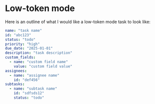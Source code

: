 # Low-token mode


Here is an outline of what I would like a low-token mode task to look like:

```yaml
name: "task name"
id: "abc123"
status: "todo"
priority: "high"
due_date: "2025-01-01"
description: "task description"
custom_fields:
  - name: "custom field name"
    value: "custom field value"
assignees:
  - name: "assignee name"
    id: "def456"
subtasks:
  - name: "subtask name"
    id: "sdfsds12"
    status: "todo"
```

